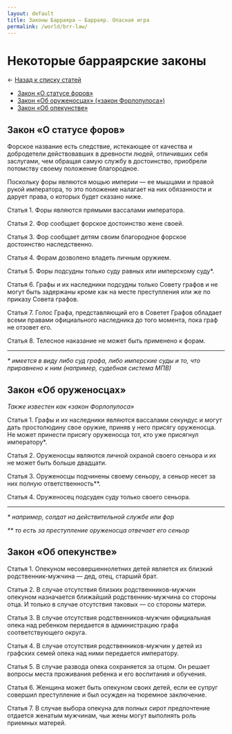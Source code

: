 ```yaml
---
layout: default
title: Законы Барраяра — Барраяр. Опасная игра
permalink: /world/brr-law/
---
```


# Некоторые барраярские законы

&larr; [Назад к списку статей](/world/)

- [Закон «О статусе форов»](/world/brr-law#Закон-О-статусе-форов)
- [Закон «Об оруженосцах» («закон Форлопулоса»)](/world/brr-law#Закон-Об-оруженосцах)
- [Закон «Об опекунстве»](/world/brr-law#Закон-Об-опекунстве)

## Закон «О статусе форов»

Форское название есть следствие, истекающее от качества и добродетели действовавших в древности людей, отличивших себя заслугами, чем обращая самую службу в достоинство, приобрели потомству своему положение  благородное.

Поскольку форы являются мощью империи — ее мышцами и правой рукой императора, то это положение налагает на них обязанности и дарует права, о которых будет сказано ниже.

Статья 1. Форы являются прямыми вассалами императора.

Статья 2. Фор сообщает форское достоинство жене своей.

Статья 3. Фор сообщает детям своим благородное форское достоинство наследственно.

Статья 4. Форам дозволено владеть личным оружием.

Статья 5. Форы подсудны только суду равных или имперскому суду*.

Статья 6. Графы и их наследники подсудны только Совету графов и не могут быть задержаны кроме как на месте преступления или же по приказу Совета графов.

Статья 7. Голос Графа, представляющий его в Советет Графов обладает всеми правами официального наследника до того момента, пока граф не отзовет его.

Статья 8. Телесное наказание не может быть применено к форам.

_____
_* имеется в виду либо суд графа, либо имперские суды и то, что приравнено к ним  (например, судебная система МПВ)_

## Закон «Об оруженосцах»
_Также известен как «закон Форлопулоса»_

Статья 1. Графы и их наследники являются вассалами секундус и могут дать простолюдину свое оружие, приняв у него присягу оруженосца. Не может принести присягу оруженосца тот, кто уже присягнул императору*.

Статья 2. Оруженосцы являются личной охраной своего сеньора и их не может быть больше двадцати.

Статья 3. Оруженосцы подчинены своему сеньору, а сеньор несет за них полную ответственность**.

Статья 4. Оруженосец подсуден суду только своего сеньора.

______
_* например, солдат на действительной службе или фор_

_** то есть за преступление оруженосца отвечает его сеньор_

## Закон «Об опекунстве»

Статья 1. Опекуном несовершеннолетних детей является их близкий родственник-мужчина — дед, отец, старший брат.

Статья 2. В случае отсутствия близких родственников-мужчин опекуном назначается ближайший родственник-мужчина со стороны отца. И только в случае отсутствия таковых — со стороны матери.

Статья 3. В случае отсутствия родственников-мужчин официальная опека над ребенком передается в администрацию графа соответствующего округа.

Статья 4. В случае отсутствия родственников-мужчин у детей из графских семей опека над ними передается императору.

Статья 5. В случае развода опека сохраняется за отцом. Он решает вопросы места проживания ребенка и его воспитания и обучения.

Статья 6. Женщина может быть опекуном своих детей, если ее супруг совершил преступление и был осужден на тюремное заключение.

Статья 7. В случае выбора опекуна для полных сирот предпочтение отдается женатым мужчинам, чьи жены могут выполнять роль приемных матерей.
